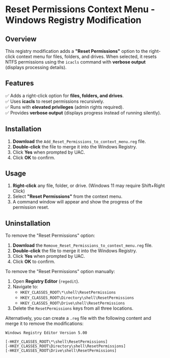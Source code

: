 # Reset Permissions Context Menu - Windows Registry Modification  

## Overview  
This registry modification adds a **"Reset Permissions"** option to the right-click context menu for files, folders, and drives. When selected, it resets NTFS permissions using the `icacls` command with **verbose output** (displays processing details).  

## Features  
✅ Adds a right-click option for **files, folders, and drives**.  
✅ Uses **icacls** to reset permissions recursively.  
✅ Runs with **elevated privileges** (admin rights required).  
✅ Provides **verbose output** (displays progress instead of running silently).  

## Installation  
1. **Download** the `Add_Reset_Permissions_to_context_menu.reg` file.  
2. **Double-click** the file to merge it into the Windows Registry.  
3. Click **Yes** when prompted by UAC.  
4. Click **OK** to confirm.  

## Usage  
1. **Right-click** any file, folder, or drive. (Windows 11 may require Shift+Right Click)
2. Select **"Reset Permissions"** from the context menu.  
3. A command window will appear and show the progress of the permission reset.  

## Uninstallation  
To remove the "Reset Permissions" option:
1. **Download** the `Remove_Reset_Permissions_to_context_menu.reg` file.  
2. **Double-click** the file to merge it into the Windows Registry.  
3. Click **Yes** when prompted by UAC.  
4. Click **OK** to confirm.  

To remove the "Reset Permissions" option manually:  
1. Open **Registry Editor** (`regedit`).  
2. Navigate to:  
   - `HKEY_CLASSES_ROOT\*\shell\ResetPermissions`  
   - `HKEY_CLASSES_ROOT\Directory\shell\ResetPermissions`  
   - `HKEY_CLASSES_ROOT\Drive\shell\ResetPermissions`  
3. Delete the `ResetPermissions` keys from all three locations.  

Alternatively, you can create a `.reg` file with the following content and merge it to remove the modifications:  

```reg
Windows Registry Editor Version 5.00

[-HKEY_CLASSES_ROOT\*\shell\ResetPermissions]
[-HKEY_CLASSES_ROOT\Directory\shell\ResetPermissions]
[-HKEY_CLASSES_ROOT\Drive\shell\ResetPermissions]
```

